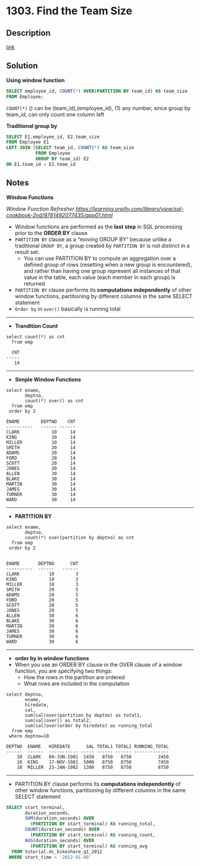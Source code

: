 # 1303. Find the Team Size

## Description

[link](https://leetcode.com/problems/find-the-team-size/)


## Solution

**Using window function**

```SQL
SELECT employee_id, COUNT(*) OVER(PARTITION BY team_id) AS team_size
FROM Employee;
```
```COUNT(*)``` () can be (team_id),(employee_id), (1) any number, since group by team_id, can only count one column left

**Traditional group by**
```SQL
SELECT E1.employee_id, E2.team_size
FROM Employee E1
LEFT JOIN (SELECT team_id, COUNT(*) AS team_size
           FROM Employee
           GROUP BY team_id) E2           
ON E1.team_id = E2.team_id
```
## Notes
**Window Functions**

_Window Function Refresher https://learning.oreilly.com/library/view/sql-cookbook-2nd/9781492077435/app01.html_

* Window functions are performed as the **last step** in SQL processing prior to the **ORDER BY** clause
* ```PARTITION BY``` clause as a “moving GROUP BY” because unlike a traditional ```GROUP BY```, a group created by ```PARTITION BY``` is not distinct in a result set. 
  * You can use PARTITION BY to compute an aggregation over a defined group of rows (resetting when a new group is encountered), and rather than having one group represent all instances of that value in the table, each value (each member in each group) is returned
* ```PARTITION BY``` clause performs its **computations independently** of other window functions, partitioning by different columns in the same SELECT statement
* ```Order by``` in ```over()``` basically is running total 
------

* **Trandition Count**
```
select count(*) as cnt
  from emp

  CNT
-----
   14
```
----
* **Simple Window Functions**
```
select ename,
       deptno,
       count(*) over() as cnt
  from emp
 order by 2

ENAME        DEPTNO    CNT
----------   ------ ------
CLARK            10     14
KING             10     14
MILLER           10     14
SMITH            20     14
ADAMS            20     14
FORD             20     14
SCOTT            20     14
JONES            20     14
ALLEN            30     14
BLAKE            30     14
MARTIN           30     14
JAMES            30     14
TURNER           30     14
WARD             30     14
```
----
* **PARTITION BY**
```
select ename,
       deptno,
       count(*) over(partition by deptno) as cnt
  from emp
 order by 2


ENAME       DEPTNO      CNT
----------	------   ------
CLARK           10        3
KING            10        3
MILLER          10        3
SMITH           20        5
ADAMS           20        5
FORD            20        5
SCOTT           20        5
JONES           20        5
ALLEN           30        6
BLAKE           30        6
MARTIN          30        6
JAMES           30        6
TURNER          30        6
WARD            30        6
```
---
* **order by in window functions**
* When you use an ORDER BY clause in the OVER clause of a window function, you are specifying two things:
  * How the rows in the partition are ordered
  * What rows are included in the computation

```
select deptno,
       ename,
       hiredate,
       sal,
       sum(sal)over(partition by deptno) as total1,
       sum(sal)over() as total2,
       sum(sal)over(order by hiredate) as running_total
  from emp
 where deptno=10

DEPTNO  ENAME   HIREDATE      SAL TOTAL1 TOTAL2 RUNNING_TOTAL
------  ------  ----------- ----- ------ ------ -------------
    10  CLARK   09-JUN-1981  2450   8750   8750          2450
    10  KING    17-NOV-1981  5000   8750   8750          7450
    10  MILLER  23-JAN-1982  1300   8750   8750          8750
```
---
* PARTITION BY clause performs its **computations independently** of other window functions, partitioning by different columns in the same SELECT statement
```sql
SELECT start_terminal,
       duration_seconds,
       SUM(duration_seconds) OVER
         (PARTITION BY start_terminal) AS running_total,
       COUNT(duration_seconds) OVER
         (PARTITION BY start_terminal) AS running_count,
       AVG(duration_seconds) OVER
         (PARTITION BY start_terminal) AS running_avg
  FROM tutorial.dc_bikeshare_q1_2012
 WHERE start_time < '2012-01-08'
 ```
